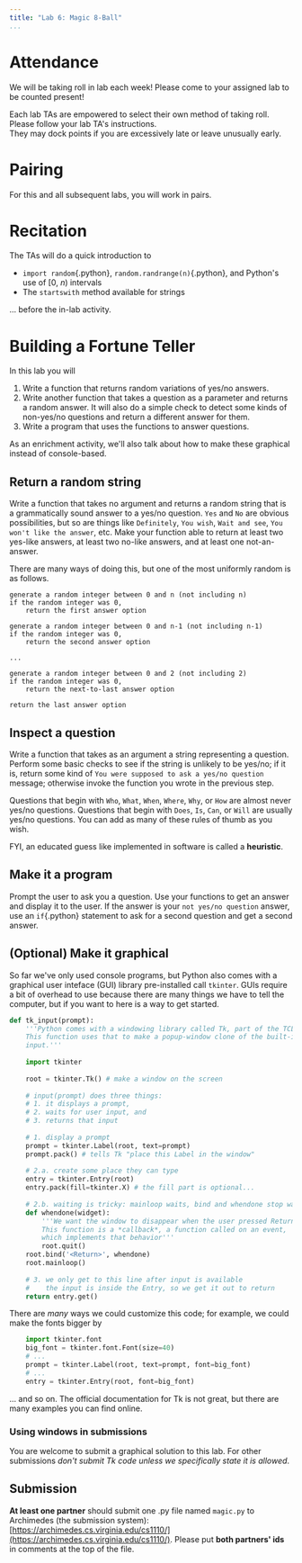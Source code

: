 ```yaml
---
title: "Lab 6: Magic 8-Ball"
...
```


# Attendance

We will be taking roll in lab each week! Please come to your assigned lab to be counted present!

Each lab TAs are empowered to select their own method of taking roll.
Please follow your lab TA's instructions.  
They may dock points if you  are excessively late or leave unusually early.

# Pairing

For this and all subsequent labs, you will work in pairs.

# Recitation

The TAs will do a quick introduction to 

-   `import random`{.python}, `random.randrange(n)`{.python}, and Python's use of \[0, *n*\) intervals
-   The `startswith` method available for strings

... before the in-lab activity.


# Building a Fortune Teller

In this lab you will

1.  Write a function that returns random variations of yes/no answers.
2.  Write another function that takes a question as a parameter and returns a random answer.  It will also do a simple check to detect some kinds of non-yes/no questions and return a different answer for them.
3.  Write a program that uses the functions to answer questions.

As an enrichment activity, we'll also talk about how to make these graphical instead of console-based.

## Return a random string

Write a function that takes no argument and returns a random string that is a grammatically sound answer to a yes/no question.  `Yes` and `No` are obvious possibilities, but so are things like `Definitely`, `You wish`, `Wait and see`, `You won't like the answer`, etc.
Make your function able to return at least two yes-like answers, at least two no-like answers, and at least one not-an-answer.

There are many ways of doing this, but one of the most uniformly random is as follows.

````
generate a random integer between 0 and n (not including n)
if the random integer was 0,
    return the first answer option

generate a random integer between 0 and n-1 (not including n-1)
if the random integer was 0,
    return the second answer option

...

generate a random integer between 0 and 2 (not including 2)
if the random integer was 0,
    return the next-to-last answer option

return the last answer option
````

## Inspect a question

Write a function that takes as an argument a string representing a question.
Perform some basic checks to see if the string is unlikely to be yes/no; if it is, return some kind of `You were supposed to ask a yes/no question` message; otherwise invoke the function you wrote in the previous step.

Questions that begin with `Who`, `What`, `When`, `Where`, `Why`, or `How` are almost never yes/no questions.
Questions that begin with `Does`, `Is`, `Can`, or `Will` are usually yes/no questions.
You can add as many of these rules of thumb as you wish.

FYI, an educated guess like implemented in software is called a **heuristic**.

## Make it a program

Prompt the user to ask you a question.
Use your functions to get an answer and display it to the user.
If the answer is your `not yes/no question` answer, use an `if`{.python} statement to ask for a second question and get a second answer.

## (Optional) Make it graphical

So far we've only used console programs, but Python also comes with a graphical user inteface (GUI) library pre-installed call `tkinter`.
GUIs require a bit of overhead to use because there are many things we have to tell the computer,
but if you want to here is a way to get started.

````python
def tk_input(prompt):
    '''Python comes with a windowing library called Tk, part of the TCL/Tk system.
    This function uses that to make a popup-window clone of the built-in function
    input.'''
    
    import tkinter
    
    root = tkinter.Tk() # make a window on the screen
    
    # input(prompt) does three things: 
    # 1. it displays a prompt, 
    # 2. waits for user input, and 
    # 3. returns that input
    
    # 1. display a prompt
    prompt = tkinter.Label(root, text=prompt)
    prompt.pack() # tells Tk "place this Label in the window"
    
    # 2.a. create some place they can type
    entry = tkinter.Entry(root)
    entry.pack(fill=tkinter.X) # the fill part is optional...
    
    # 2.b. waiting is tricky: mainloop waits, bind and whendone stop waiting
    def whendone(widget):
        '''We want the window to disappear when the user pressed Return.
        This function is a *callback*, a function called on an event,
        which implements that behavior'''
        root.quit()
    root.bind('<Return>', whendone)
    root.mainloop()
    
    # 3. we only get to this line after input is available
    #    the input is inside the Entry, so we get it out to return
    return entry.get()
````

There are *many* ways we could customize this code;
for example, we could make the fonts bigger by

````python
    import tkinter.font
    big_font = tkinter.font.Font(size=40)
    # ...
    prompt = tkinter.Label(root, text=prompt, font=big_font)
    # ...
    entry = tkinter.Entry(root, font=big_font)
````

... and so on.
The official documentation for Tk is not great, but there are many examples you can find online.

### Using windows in submissions

You are welcome to submit a graphical solution to this lab.
For other submissions *don't submit Tk code unless we specifically state it is allowed*.

## Submission

**At least one partner** should submit one .py file named `magic.py` to Archimedes (the submission system):
[https://archimedes.cs.virginia.edu/cs1110/](https://archimedes.cs.virginia.edu/cs1110/).
Please put **both partners' ids** in comments at the top of the file.

